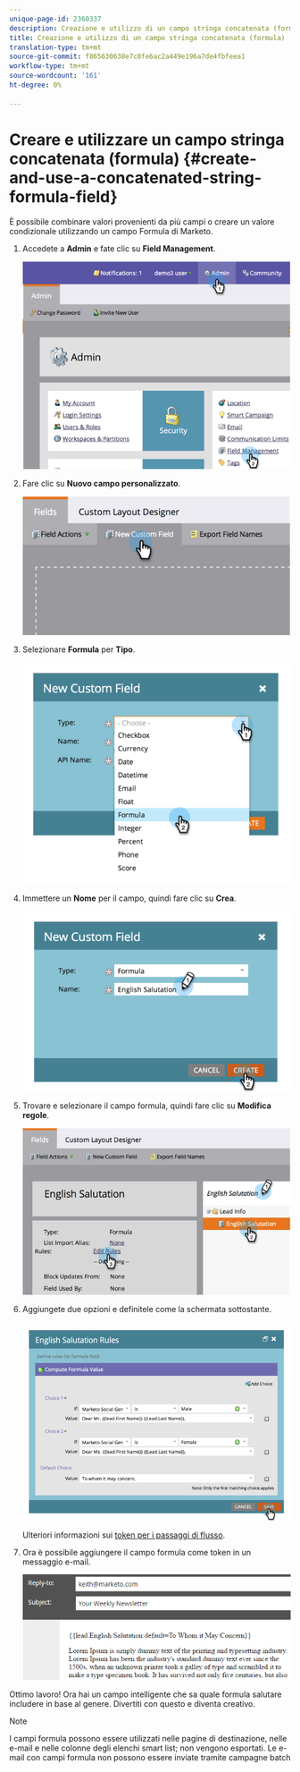 ```yaml
---
unique-page-id: 2360337
description: Creazione e utilizzo di un campo stringa concatenata (formula) - Documenti Marketo - Documentazione prodotto
title: Creazione e utilizzo di un campo stringa concatenata (formula)
translation-type: tm+mt
source-git-commit: f865630638e7c0fe6ac2a449e196a7de4fbfeea1
workflow-type: tm+mt
source-wordcount: '161'
ht-degree: 0%

---
```



# Creare e utilizzare un campo stringa concatenata (formula) {#create-and-use-a-concatenated-string-formula-field}

È possibile combinare valori provenienti da più campi o creare un valore condizionale utilizzando un campo Formula di Marketo.

1. Accedete a **Admin** e fate clic su **Field Management**.

   ![](assets/image2014-9-19-9-3a44-3a58.png)

1. Fare clic su **Nuovo campo personalizzato**.

   ![](assets/image2014-9-19-9-3a45-3a8.png)

1. Selezionare **Formula** per **Tipo**.

   ![](assets/image2014-9-19-9-3a45-3a17.png)

1. Immettere un **Nome** per il campo, quindi fare clic su **Crea**.

   ![](assets/image2014-9-19-9-3a46-3a0.png)

1. Trovare e selezionare il campo formula, quindi fare clic su **Modifica regole**.

   ![](assets/image2014-9-19-9-3a46-3a13.png)

1. Aggiungete due opzioni e definitele come la schermata sottostante.

   ![](assets/image2014-9-19-9-3a46-3a25.png)

   Ulteriori informazioni sui [token per i passaggi di flusso](/help/marketo/product-docs/core-marketo-concepts/smart-campaigns/flow-actions/use-tokens-in-flow-steps.md).

1. Ora è possibile aggiungere il campo formula come token in un messaggio e-mail.

   ![](assets/seven.png)

Ottimo lavoro! Ora hai un campo intelligente che sa quale formula salutare includere in base al genere. Divertiti con questo e diventa creativo.

>[!NOTE]
>
>I campi formula possono essere utilizzati nelle pagine di destinazione, nelle e-mail e nelle colonne degli elenchi smart list; non vengono esportati. Le e-mail con campi formula non possono essere inviate tramite campagne batch
